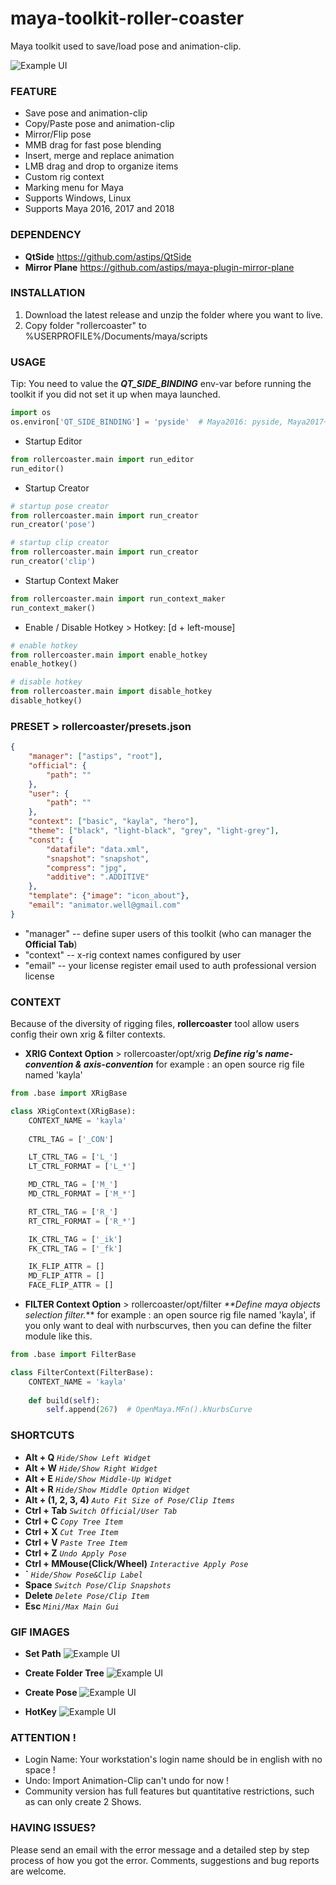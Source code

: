 # maya-toolkit-roller-coaster
Maya toolkit used to save/load pose and animation-clip.

![Example UI](images/applypose.gif)

### FEATURE
- Save pose and animation-clip
- Copy/Paste pose and animation-clip
- Mirror/Flip pose
- MMB drag for fast pose blending
- Insert, merge and replace animation
- LMB drag and drop to organize items
- Custom rig context
- Marking menu for Maya
- Supports Windows, Linux
- Supports Maya 2016, 2017 and 2018

### DEPENDENCY
- **QtSide** https://github.com/astips/QtSide
- **Mirror Plane** https://github.com/astips/maya-plugin-mirror-plane


### INSTALLATION
1. Download the latest release and unzip the folder where you want to live.
2. Copy folder "rollercoaster" to %USERPROFILE%/Documents/maya/scripts


### USAGE
Tip: You need to value the _**QT_SIDE_BINDING**_ env-var before running the toolkit if you 
did not set it up when maya launched.
```python
import os
os.environ['QT_SIDE_BINDING'] = 'pyside'  # Maya2016: pyside, Maya2017+: pyside2
```

- Startup Editor
```python
from rollercoaster.main import run_editor
run_editor()
```
- Startup Creator
```python
# startup pose creator
from rollercoaster.main import run_creator
run_creator('pose')

# startup clip creator
from rollercoaster.main import run_creator
run_creator('clip')
```
- Startup Context Maker
```python
from rollercoaster.main import run_context_maker
run_context_maker()
```
- Enable / Disable Hotkey  > Hotkey: [d + left-mouse]
```python
# enable hotkey
from rollercoaster.main import enable_hotkey
enable_hotkey()

# disable hotkey
from rollercoaster.main import disable_hotkey
disable_hotkey()
```

### PRESET > rollercoaster/presets.json
```json
{
    "manager": ["astips", "root"],
    "official": {
        "path": ""
    },
    "user": {
        "path": ""
    },
    "context": ["basic", "kayla", "hero"],
    "theme": ["black", "light-black", "grey", "light-grey"],
    "const": {
        "datafile": "data.xml",
        "snapshot": "snapshot",
        "compress": "jpg",
        "additive": ".ADDITIVE"
    },
    "template": {"image": "icon_about"},
    "email": "animator.well@gmail.com"
}
```
- "manager" -- define super users of this toolkit (who can manager the **Official Tab**)
- "context" -- x-rig context names configured by user
- "email" -- your license register email used to auth professional version license


### CONTEXT
Because of the diversity of rigging files, **rollercoaster** tool allow users config their own
xrig & filter contexts.

- **XRIG Context Option** > rollercoaster/opt/xrig
_**Define rig's name-convention & axis-convention**_
for example : an open source rig file named 'kayla'
```python
from .base import XRigBase

class XRigContext(XRigBase):
    CONTEXT_NAME = 'kayla'
    
    CTRL_TAG = ['_CON']

    LT_CTRL_TAG = ['L_']
    LT_CTRL_FORMAT = ['L_*']

    MD_CTRL_TAG = ['M_']
    MD_CTRL_FORMAT = ['M_*']

    RT_CTRL_TAG = ['R_']
    RT_CTRL_FORMAT = ['R_*']

    IK_CTRL_TAG = ['_ik']
    FK_CTRL_TAG = ['_fk']

    IK_FLIP_ATTR = []
    MD_FLIP_ATTR = []
    FACE_FLIP_ATTR = []
```

- **FILTER Context Option** > rollercoaster/opt/filter
_**Define maya objects selection filter._**
for example : an open source rig file named 'kayla', if you only want to deal with nurbscurves,
then you can define the filter module like this.
```python
from .base import FilterBase

class FilterContext(FilterBase):
    CONTEXT_NAME = 'kayla'
    
    def build(self):
        self.append(267)  # OpenMaya.MFn().kNurbsCurve
```

### SHORTCUTS
- **Alt + Q**                          _`Hide/Show Left Widget`_
- **Alt + W**                          _`Hide/Show Right Widget`_
- **Alt + E**                          _`Hide/Show Middle-Up Widget`_
- **Alt + R**                          _`Hide/Show Middle Option Widget`_
- **Alt + (1, 2, 3, 4)**               _`Auto Fit Size of Pose/Clip Items`_
- **Ctrl + Tab**                       _`Switch Official/User Tab`_
- **Ctrl + C**                         _`Copy Tree Item`_
- **Ctrl + X**                         _`Cut Tree Item`_
- **Ctrl + V**                         _`Paste Tree Item`_
- **Ctrl + Z**                         _`Undo Apply Pose`_
- **Ctrl + MMouse(Click/Wheel)**       _`Interactive Apply Pose`_
- **\`**                               _`Hide/Show Pose&Clip Label`_
- **Space**                            _`Switch Pose/Clip Snapshots`_ 
- **Delete**                           _`Delete Pose/Clip Item`_
- **Esc**                              _`Mini/Max Main Gui`_


### GIF IMAGES

- **Set Path**
![Example UI](images/setpath.gif)

- **Create Folder Tree**
![Example UI](images/createtree.gif)

- **Create Pose**
![Example UI](images/createpose.gif)

- **HotKey**
![Example UI](images/hotkey.png)


### ATTENTION !
- Login Name: Your workstation's login name should be in english with no space !
- Undo: Import Animation-Clip can't undo for now !
- Community version has full features but quantitative restrictions, such as can only create 2 Shows.
 
 
### HAVING ISSUES?
Please send an email with the error message and a detailed step by step process of how you got the error.
Comments, suggestions and bug reports are welcome.  

